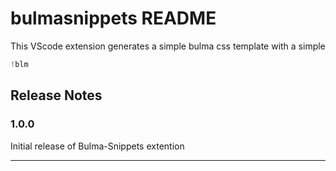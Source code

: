 # bulmasnippets README

This VScode extension generates a simple bulma css template
with a simple 
```javascript
!blm
```

## Release Notes

### 1.0.0

Initial release of Bulma-Snippets extention

-----------------------------------------------------------------------------------------------------------
